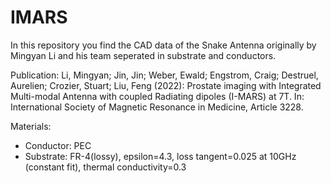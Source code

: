 # IMARS

In this repository you find the CAD data of the Snake Antenna originally by Mingyan Li and his team seperated in substrate and conductors.

Publication: Li, Mingyan; Jin, Jin; Weber, Ewald; Engstrom, Craig; Destruel, Aurelien; Crozier, Stuart; Liu, Feng (2022): Prostate imaging with Integrated Multi-modal Antenna with coupled Radiating dipoles (I-MARS) at 7T. In: International Society of Magnetic Resonance in Medicine, Article 3228.

Materials: 

- Conductor: PEC
- Substrate: FR-4(lossy), epsilon=4.3, loss tangent=0.025 at 10GHz (constant fit), thermal conductivity=0.3
